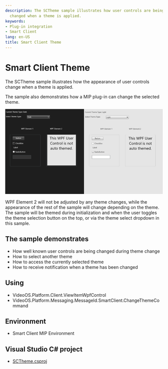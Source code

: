 ```yaml
---
description: The SCTheme sample illustrates how user controls are being
  changed when a theme is applied.
keywords:
- Plug-in integration
- Smart Client
lang: en-US
title: Smart Client Theme
---
```


# Smart Client Theme

The SCTheme sample illustrates how the appearance of user controls change when
a theme is applied.

The sample also demonstrates how a MIP plug-in can change the selected
theme.

![](SCTheme.png)

WPF Element 2 will not be adjusted by
any theme changes, while the appearance of the rest of the sample
 will change depending on the theme. The sample will be themed during
initialization and when the user toggles the theme selection button on
the top, or via the theme select dropdown in this sample.

## The sample demonstrates

-   How well known user controls are being changed during theme change
-   How to select another theme
-   How to access the currently selected theme
-   How to receive notification when a theme has been changed

## Using

-   VideoOS.Platform.Client.ViewItemWpfControl
-   VideoOS.Platform.Messaging.MessageId.SmartClient.ChangeThemeCommand


## Environment

-   Smart Client MIP Environment

## Visual Studio C\# project

-   [SCTheme.csproj](javascript:openLink('..\\\\PluginSamples\\\\SCTheme\\\\SCTheme.csproj');)
